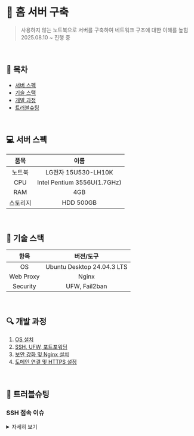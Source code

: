 # 💽 홈 서버 구축
> 사용하지 않는 노트북으로 서버를 구축하여 네트워크 구조에 대한 이해를 높힘  
> 2025.08.10 ~ 진행 중

<br>

## 📑 목차
- [서버 스펙](#-서버-스펙)
- [기술 스택](#-기술-스택)
- [개발 과정](#-개발-과정)
- [트러블슈팅](#-트러블슈팅)

<br>

## 💻 서버 스펙

| 품목    | 이름                          |
|:------:|:----------------------------:|
| 노트북   | LG전자 15U530-LH10K          |
| CPU    | Intel Pentium 3556U(1.7GHz) |
| RAM    | 4GB                         |
| 스토리지 | HDD 500GB                   |

<br>

## 🧱 기술 스택

| 항목       | 버전/도구                       |
|:---------:|:-----------------------------:|
| OS        | Ubuntu Desktop 24.04.3 LTS    |
| Web Proxy | Nginx                         |
| Security  | UFW, Fail2ban                 | 

<br>

## 🔍 개발 과정
1. [OS 설치](https://gym-developer.tistory.com/182)
2. [SSH, UFW, 포트포워딩](https://gym-developer.tistory.com/183)
3. [보안 강화 및 Nginx 설치](https://gym-developer.tistory.com/184)
4. [도메인 연결 및 HTTPS 설정](https://gym-developer.tistory.com/187)

<br>

## 🏹 트러블슈팅

### SSH 접속 이슈
<details>
  <summary> 자세히 보기 </summary>
  
  - 문제 : 외부에서 SSH 접속 시 서버와 호스트 간 호스트 키 타입 불일치로 핸드셰이크 실패
  - 원인  
    - 서버 외부 포트 22는 공유기/모뎀 SSH가 응답 중 → 서버의 ed25519 키 제공 불가.  
    - 포트포워딩이 HTTP(80)만 되어 있고, SSH 포트 포워딩 없음.  
    - 서버에서 ed25519 키는 존재하지만, 외부에선 ssh-rsa만 보임.  
    - 방화벽(UFW)에서 2222 포트 차단.  
    - 접속 성공 후에도 비밀번호 로그인 활성화 → 공개키 인증 미적용.  
  - 해결
    - 서버 키 타입 문제 해결 : 서버 /etc/ssh/sshd_config에 ed25519 키 경로 추가 및 활성화
    - 포트포워딩 수정 : 외부 2222 → 내부 2222 구조
    - 서버 SSH 포트 다중 리슨 구성
    
</details>
